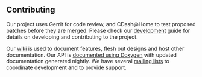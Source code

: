 Contributing
------------

Our project uses Gerrit for code review, and CDash@Home to test proposed
patches before they are merged. Please check our [development][Development]
guide for details on developing and contributing to the project.

Our [wiki][Wiki] is used to document features, flesh out designs and host other
documentation. Our API is [documented using Doxygen][Doxygen] with updated
documentation generated nightly. We have several [mailing lists][MailingLists]
to coordinate development and to provide support.

  [Development]: https://docs.google.com/a/kitware.com/document/d/1nzinw-dR5JQRNi_gb8qwLL5PnkGMK2FETlQGLr10tZw/view "Development guide"
  [Wiki]:  http://www.vtk.org/Wiki/VTK "VTK wiki"
  [Doxygen]: http://www.vtk.org/doc/nightly/html "API documentation"
  [MailingLists]: http://www.vtk.org/VTK/help/mailing.html "Mailing Lists"
